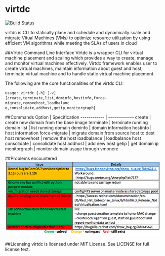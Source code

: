 virtdc
=======================
[![Build Status](https://drone.io/github.com/dcsolvere/virtdc/status.png)](https://drone.io/github.com/dcsolvere/virtdc/latest)

virtdc is CLI to statically place and schedule and dynamically scale and migrate Vitual Machines (VMs) to optimize resource utilization by using efficient VM algorithms while meeting the SLAs of users in cloud


##Virtdc Command Line Interface
Virtdc is a wrapper CLI for virtual machine placement and scaling which provides a way to create, manage and monitor 
virtual machines effectively. Virtdc framework enables user to create virtual machines, maintain information about guest 
and host, terminate virtual machine and to handle static virtual machine placement.

The following are the core functionalities of the virtdc CLI:
```
usage: virtdc [-h] [-v]
{create,terminate,list,dominfo,hostinfo,force-
migrate,removehost,loadbalanc e,consolidate,addhost,getip,monitorgraph}
```

##Commands
Option | Specification
------------ | -------------
create | create new domain from the base image
terminate | terminate running domain
list | list running domain
dominfo | domain information
hostinfo | host information
force-migrate | migrate domain from source host to dest host
removehost | remove the host
loadbalance | loadbalance host
consolidate | consolidate host
addhost | add new host
getip | get domain ip
monitorgraph | monitor domain usage through vmonere

##Problems encountered
![virtdc](docs/images/problems-encountered.png "problems")

##Licensing
virtdc is licensed under MIT License. See LICENSE for full license text.
